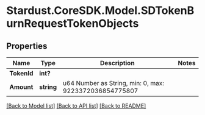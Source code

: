 # Stardust.CoreSDK.Model.SDTokenBurnRequestTokenObjects
## Properties

Name | Type | Description | Notes
------------ | ------------- | ------------- | -------------
**TokenId** | **int?** |  | 
**Amount** | **string** | u64 Number as String, min: 0, max: 9223372036854775807 | 

[[Back to Model list]](../README.md#documentation-for-models) [[Back to API list]](../README.md#documentation-for-api-endpoints) [[Back to README]](../README.md)

